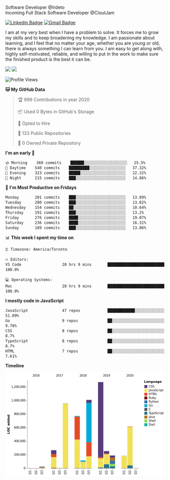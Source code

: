 Software Developer @Irdeto
<br />
Incoming Full Stack Software Developer @CloutJam

[![Linkedin Badge](https://img.shields.io/badge/-Jesse%20Okeya-6633cc?style=flat-square&logo=Linkedin&logoColor=white&link=https://www.linkedin.com/in/jesse-okeya-45a38510a/)](https://www.linkedin.com/in/jesse-okeya-45a38510a/) 
[![Gmail Badge](https://img.shields.io/badge/-jesseokeya@gmail.com-6633cc?style=flat-square&logo=Gmail&logoColor=white&link=mailto:jesseokeya@gmail.com)](mailto:jesseokeya@gmail.com)

I am at my very best when I have a problem to solve. It forces me to grow my skills and to keep broadening my knowledge. I am passionate about learning, and I feel that no matter your age, whether you are young or old, there is always something I can learn from you. I am easy to get along with, highly self-motivated, reliable, and willing to put in the work to make sure the finished product is the best it can be.

![](https://github-readme-stats.vercel.app/api?username=jesseokeya&show_icons=true&theme=radical) ![](https://github-readme-stats.vercel.app/api/top-langs/?username=jesseokeya&layout=compact&theme=radical)

<!--START_SECTION:waka-->
![Profile Views](http://img.shields.io/badge/Profile%20Views-20-blue)

**🐱 My GitHub Data** 

> 🏆 699 Contributions in year 2020
 > 
> 📦 Used 0 Bytes in GitHub's Storage 
 > 
> 💼 Opted to Hire
 > 
> 📜 133 Public Repositories 
 > 
> 🔑 0 Owned Private Repository 
 > 
**I'm an early 🐤** 

```text
🌞 Morning    369 commits    ██████░░░░░░░░░░░░░░░░░░░   25.5% 
🌆 Daytime    540 commits    █████████░░░░░░░░░░░░░░░░   37.32% 
🌃 Evening    323 commits    █████░░░░░░░░░░░░░░░░░░░░   22.32% 
🌙 Night      215 commits    ███░░░░░░░░░░░░░░░░░░░░░░   14.86%

```
📅 **I'm Most Productive on Fridays** 

```text
Monday       201 commits    ███░░░░░░░░░░░░░░░░░░░░░░   13.89% 
Tuesday      200 commits    ███░░░░░░░░░░░░░░░░░░░░░░   13.82% 
Wednesday    154 commits    ██░░░░░░░░░░░░░░░░░░░░░░░   10.64% 
Thursday     191 commits    ███░░░░░░░░░░░░░░░░░░░░░░   13.2% 
Friday       276 commits    ████░░░░░░░░░░░░░░░░░░░░░   19.07% 
Saturday     236 commits    ████░░░░░░░░░░░░░░░░░░░░░   16.31% 
Sunday       189 commits    ███░░░░░░░░░░░░░░░░░░░░░░   13.06%

```


📊 **This week I spent my time on** 

```text
⌚︎ Timezone: America/Toronto

🔥 Editors: 
VS Code                  20 hrs 9 mins       █████████████████████████   100.0%

💻 Operating Systems: 
Mac                      20 hrs 9 mins       █████████████████████████   100.0%

```

**I mostly code in JavaScript** 

```text
JavaScript               47 repos            ████████████░░░░░░░░░░░░░   51.09% 
Go                       9 repos             ██░░░░░░░░░░░░░░░░░░░░░░░   9.78% 
CSS                      8 repos             ██░░░░░░░░░░░░░░░░░░░░░░░   8.7% 
TypeScript               8 repos             ██░░░░░░░░░░░░░░░░░░░░░░░   8.7% 
HTML                     7 repos             ██░░░░░░░░░░░░░░░░░░░░░░░   7.61%

```


**Timeline**

![Chart not found](https://github.com/jesseokeya/jesseokeya/blob/master/charts/bar_graph.png) 


<!--END_SECTION:waka-->
